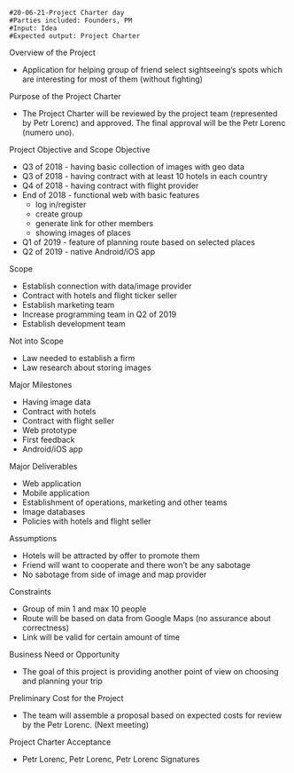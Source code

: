 	#20-06-21-Project Charter day
	#Parties included: Founders, PM
	#Input: Idea
	#Expected output: Project Charter


Overview of the Project

 * Application for helping group of friend select sightseeing’s spots which are interesting for most of them (without fighting)

Purpose of the Project Charter

 * The Project Charter will be reviewed by the project team (represented by Petr Lorenc) and approved. The final approval will be the Petr Lorenc (numero uno).

Project Objective and Scope Objective

 * Q3 of 2018 - having basic collection of images with geo data 
 * Q3 of 2018 - having contract with at least 10 hotels in each country
 * Q4 of 2018 - having contract with flight provider
 * End of 2018 -  functional web with basic features 
   * log in/register
   * create group
   * generate link for other members
   * showing images of places
 * Q1 of 2019 - feature of planning route based on selected places
 * Q2 of 2019 - native Android/iOS app

Scope

 * Establish connection with data/image provider
 * Contract with hotels and flight ticker seller
 * Establish marketing team
 * Increase programming team in Q2 of 2019
 * Establish development team

Not into Scope

 * Law needed to establish a firm
 * Law research about storing images

Major Milestones

 * Having image data
 * Contract with hotels
 * Contract with flight seller
 * Web prototype
 * First feedback
 * Android/iOS app


Major Deliverables

 * Web application
 * Mobile application
 * Establishment of operations, marketing and other teams
 * Image databases
 * Policies with hotels and flight seller

Assumptions

 * Hotels will be attracted by offer to promote them
 * Friend will want to cooperate and there won’t be any sabotage
 * No sabotage from side of image and map provider

Constraints

 * Group of min 1 and max 10 people
 * Route will be based on data from Google Maps (no assurance about correctness)
 * Link will be valid for certain amount of time

Business Need or Opportunity

 * The goal of this project is providing another point of view on choosing and planning your trip

Preliminary Cost for the Project

 * The team will assemble a proposal based on expected costs for review by the Petr Lorenc. (Next meeting)

Project Charter Acceptance

 * Petr Lorenc, Petr Lorenc, Petr Lorenc Signatures

